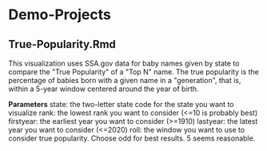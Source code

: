 # Demo-Projects

## True-Popularity.Rmd
This visualization uses SSA.gov data for baby names given by state to compare the "True Popularity" of a "Top N" name. The true popularity is the percentage of babies born with a given name in a "generation", that is, within a 5-year window centered around the year of birth.

**Parameters**
state: the two-letter state code for the state you want to visualize
rank: the lowest rank you want to consider (<=10 is probably best)
firstyear: the earliest year you want to consider (>=1910)
lastyear: the latest year you want to consider (<=2020)
roll: the window you want to use to consider true popularity. Choose odd for best results. 5 seems reasonable.
